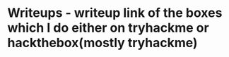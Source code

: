 # Writeups - writeup link of the boxes which I do either on tryhackme or hackthebox(mostly tryhackme)
